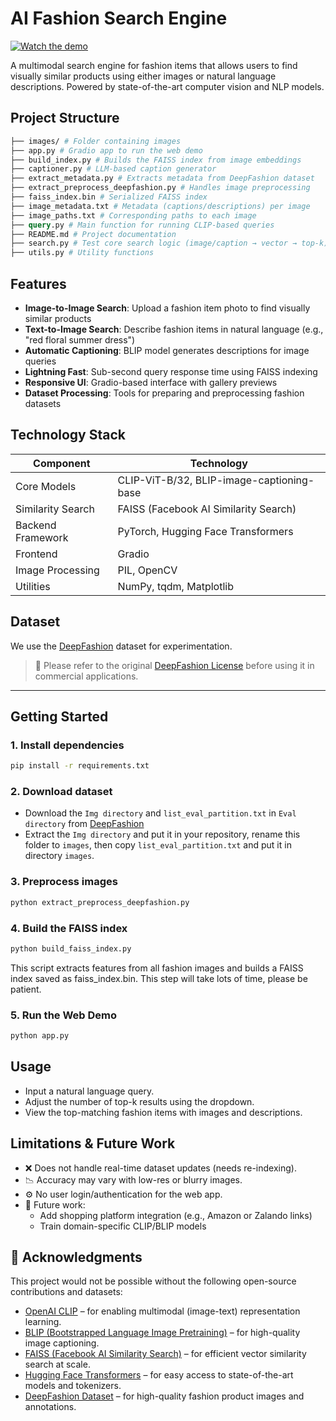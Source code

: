 # AI Fashion Search Engine

[![Watch the demo](https://img.youtube.com/vi/pmll65e1jqk/3.jpg)](https://youtu.be/pmll65e1jqk)

A multimodal search engine for fashion items that allows users to find visually similar products using either images or natural language descriptions. Powered by state-of-the-art computer vision and NLP models.

## Project Structure

```graphql
├── images/ # Folder containing images
├── app.py # Gradio app to run the web demo
├── build_index.py # Builds the FAISS index from image embeddings
├── captioner.py # LLM-based caption generator
├── extract_metadata.py # Extracts metadata from DeepFashion dataset
├── extract_preprocess_deepfashion.py # Handles image preprocessing
├── faiss_index.bin # Serialized FAISS index
├── image_metadata.txt # Metadata (captions/descriptions) per image
├── image_paths.txt # Corresponding paths to each image
├── query.py # Main function for running CLIP-based queries
├── README.md # Project documentation
├── search.py # Test core search logic (image/caption → vector → top-k)
├── utils.py # Utility functions
```

## Features
- **Image-to-Image Search**: Upload a fashion item photo to find visually similar products
- **Text-to-Image Search**: Describe fashion items in natural language (e.g., "red floral summer dress")
- **Automatic Captioning**: BLIP model generates descriptions for image queries
- **Lightning Fast**: Sub-second query response time using FAISS indexing
- **Responsive UI**: Gradio-based interface with gallery previews
- **Dataset Processing**: Tools for preparing and preprocessing fashion datasets

## Technology Stack 

| Component          | Technology                                  |
|--------------------|---------------------------------------------|
| Core Models        | CLIP-ViT-B/32, BLIP-image-captioning-base   |
| Similarity Search  | FAISS (Facebook AI Similarity Search)       |
| Backend Framework  | PyTorch, Hugging Face Transformers          |
| Frontend           | Gradio                                      |
| Image Processing   | PIL, OpenCV                                 |
| Utilities          | NumPy, tqdm, Matplotlib                     |

##  Dataset

We use the [DeepFashion](http://mmlab.ie.cuhk.edu.hk/projects/DeepFashion.html) dataset for experimentation.

> 🔖 Please refer to the original [DeepFashion License](http://mmlab.ie.cuhk.edu.hk/projects/DeepFashion.html) before using it in commercial applications.

---

## Getting Started
### 1. Install dependencies
```bash
pip install -r requirements.txt
```
### 2. Download dataset
- Download the `Img directory` and `list_eval_partition.txt` in `Eval directory` from [DeepFashion](https://drive.google.com/drive/folders/0B7EVK8r0v71pekpRNUlMS3Z5cUk?resourcekey=0-GHiFnJuDTvzzGuTj6lE6og)
- Extract the `Img directory` and put it in your repository, rename this folder to `images`, then copy `list_eval_partition.txt` and put it in directory `images`.
### 3. Preprocess images
```bash
python extract_preprocess_deepfashion.py
```
### 4. Build the FAISS index
```bash
python build_faiss_index.py
```
This script extracts features from all fashion images and builds a FAISS index saved as faiss_index.bin. This step will take lots of time, please be patient.
### 5. Run the Web Demo
```bash
python app.py
```

## Usage
- Input a natural language query.
- Adjust the number of top-k results using the dropdown.
- View the top-matching fashion items with images and descriptions.

## Limitations & Future Work
- ❌ Does not handle real-time dataset updates (needs re-indexing).
- 📉 Accuracy may vary with low-res or blurry images.
- ⚙️ No user login/authentication for the web app.
- 🧠 Future work:
    - Add shopping platform integration (e.g., Amazon or Zalando links)
    - Train domain-specific CLIP/BLIP models

## 🙏 Acknowledgments

This project would not be possible without the following open-source contributions and datasets:

- [OpenAI CLIP](https://github.com/openai/CLIP) – for enabling multimodal (image-text) representation learning.
- [BLIP (Bootstrapped Language Image Pretraining)](https://github.com/salesforce/BLIP) – for high-quality image captioning.
- [FAISS (Facebook AI Similarity Search)](https://github.com/facebookresearch/faiss) – for efficient vector similarity search at scale.
- [Hugging Face Transformers](https://github.com/huggingface/transformers) – for easy access to state-of-the-art models and tokenizers.
- [DeepFashion Dataset](http://mmlab.ie.cuhk.edu.hk/projects/DeepFashion.html) – for high-quality fashion product images and annotations.

